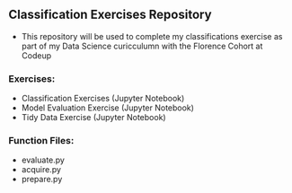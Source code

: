 ## Classification Exercises Repository 
 - This repository will be used to complete my classifications exercise as part of my Data Science curicculumn with the Florence Cohort at Codeup
### Exercises:
 - Classification Exercises (Jupyter Notebook)
 - Model Evaluation Exercise (Jupyter Notebook)
 - Tidy Data Exercise (Jupyter Notebook)
### Function Files:
 - evaluate.py
 - acquire.py
 - prepare.py
